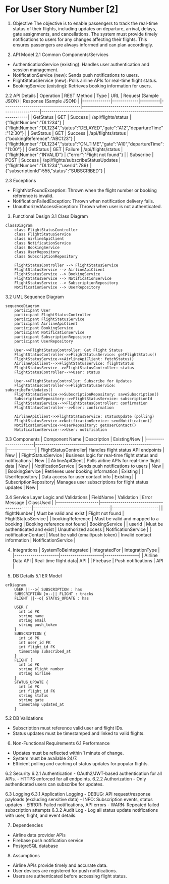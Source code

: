 # For User Story Number [2]

1. Objective
The objective is to enable passengers to track the real-time status of their flights, including updates on departure, arrival, delays, gate assignments, and cancellations. The system must provide timely notifications to users for any changes affecting their flights. This ensures passengers are always informed and can plan accordingly.

2. API Model
  2.1 Common Components/Services
  - AuthenticationService (existing): Handles user authentication and session management.
  - NotificationService (new): Sends push notifications to users.
  - FlightStatusService (new): Polls airline APIs for real-time flight status.
  - BookingService (existing): Retrieves booking information for users.

  2.2 API Details
| Operation     | REST Method | Type     | URL                                 | Request (Sample JSON)                                   | Response (Sample JSON)                                                |
|--------------|-------------|----------|--------------------------------------|---------------------------------------------------------|-----------------------------------------------------------------------|
| GetStatus    | GET         | Success  | /api/flights/status                 | {"flightNumber":"DL1234"}                              | {"flightNumber":"DL1234","status":"DELAYED","gate":"A12","departureTime":"12:30"} |
| GetStatus    | GET         | Success  | /api/flights/status                 | {"bookingReference":"ABC123"}                          | {"flightNumber":"DL1234","status":"ON_TIME","gate":"A10","departureTime":"11:00"} |
| GetStatus    | GET         | Failure  | /api/flights/status                 | {"flightNumber":"INVALID"}                             | {"error":"Flight not found"}                                         |
| Subscribe    | POST        | Success  | /api/flights/subscribeStatusUpdates | {"flightNumber":"DL1234","userId":789}                | {"subscriptionId":555,"status":"SUBSCRIBED"}                        |

  2.3 Exceptions
  - FlightNotFoundException: Thrown when the flight number or booking reference is invalid.
  - NotificationFailedException: Thrown when notification delivery fails.
  - UnauthorizedAccessException: Thrown when user is not authenticated.

3. Functional Design
  3.1 Class Diagram
```mermaid
classDiagram
    class FlightStatusController
    class FlightStatusService
    class AirlineApiClient
    class NotificationService
    class BookingService
    class UserRepository
    class SubscriptionRepository

    FlightStatusController --> FlightStatusService
    FlightStatusService --> AirlineApiClient
    FlightStatusService --> BookingService
    FlightStatusService --> NotificationService
    FlightStatusService --> SubscriptionRepository
    NotificationService --> UserRepository
```

  3.2 UML Sequence Diagram
```mermaid
sequenceDiagram
    participant User
    participant FlightStatusController
    participant FlightStatusService
    participant AirlineApiClient
    participant BookingService
    participant NotificationService
    participant SubscriptionRepository
    participant UserRepository

    User->>FlightStatusController: Get Flight Status
    FlightStatusController->>FlightStatusService: getFlightStatus()
    FlightStatusService->>AirlineApiClient: fetchStatus()
    AirlineApiClient-->>FlightStatusService: flightStatus
    FlightStatusService-->>FlightStatusController: status
    FlightStatusController-->>User: status

    User->>FlightStatusController: Subscribe for Updates
    FlightStatusController->>FlightStatusService: subscribeForUpdates()
    FlightStatusService->>SubscriptionRepository: saveSubscription()
    SubscriptionRepository-->>FlightStatusService: subscriptionId
    FlightStatusService-->>FlightStatusController: confirmation
    FlightStatusController-->>User: confirmation

    AirlineApiClient->>FlightStatusService: statusUpdate (polling)
    FlightStatusService->>NotificationService: sendNotification()
    NotificationService->>UserRepository: getUserContact()
    NotificationService-->>User: notification
```

  3.3 Components
| Component Name         | Description                                                  | Existing/New |
|-----------------------|--------------------------------------------------------------|--------------|
| FlightStatusController| Handles flight status API endpoints                          | New          |
| FlightStatusService   | Business logic for real-time flight status and notifications | New          |
| AirlineApiClient      | Polls airline APIs for real-time flight data                 | New          |
| NotificationService   | Sends push notifications to users                            | New          |
| BookingService        | Retrieves user booking information                           | Existing     |
| UserRepository        | Data access for user contact info                            | Existing     |
| SubscriptionRepository| Manages user subscriptions for flight status updates         | New          |

  3.4 Service Layer Logic and Validations
| FieldName           | Validation                                 | Error Message                        | ClassUsed             |
|---------------------|--------------------------------------------|--------------------------------------|-----------------------|
| flightNumber        | Must be valid and exist                    | Flight not found                     | FlightStatusService   |
| bookingReference    | Must be valid and mapped to a booking      | Booking reference not found          | BookingService        |
| userId              | Must be authenticated and exist            | Unauthorized access                  | NotificationService   |
| notificationContact | Must be valid (email/push token)           | Invalid contact information          | NotificationService   |

4. Integrations
| SystemToBeIntegrated | IntegratedFor        | IntegrationType |
|----------------------|---------------------|-----------------|
| Airline Data API     | Real-time flight data| API             |
| Firebase             | Push notifications  | API             |

5. DB Details
  5.1 ER Model
```mermaid
erDiagram
    USER ||--o{ SUBSCRIPTION : has
    SUBSCRIPTION }o--|| FLIGHT : tracks
    FLIGHT ||--o{ STATUS_UPDATE : has

    USER {
      int id PK
      string name
      string email
      string push_token
    }
    SUBSCRIPTION {
      int id PK
      int user_id FK
      int flight_id FK
      timestamp subscribed_at
    }
    FLIGHT {
      int id PK
      string flight_number
      string airline
    }
    STATUS_UPDATE {
      int id PK
      int flight_id FK
      string status
      string gate
      timestamp updated_at
    }
```

  5.2 DB Validations
  - Subscription must reference valid user and flight IDs.
  - Status updates must be timestamped and linked to valid flights.

6. Non-Functional Requirements
  6.1 Performance
  - Updates must be reflected within 1 minute of change.
  - System must be available 24/7.
  - Efficient polling and caching of status updates for popular flights.

  6.2 Security
    6.2.1 Authentication
    - OAuth2/JWT-based authentication for all APIs.
    - HTTPS enforced for all endpoints.
    6.2.2 Authorization
    - Only authenticated users can subscribe for updates.

  6.3 Logging
    6.3.1 Application Logging
    - DEBUG: API request/response payloads (excluding sensitive data)
    - INFO: Subscription events, status updates
    - ERROR: Failed notifications, API errors
    - WARN: Repeated failed subscription attempts
    6.3.2 Audit Log
    - Log all status update notifications with user, flight, and event details.

7. Dependencies
  - Airline data provider APIs
  - Firebase push notification service
  - PostgreSQL database

8. Assumptions
  - Airline APIs provide timely and accurate data.
  - User devices are registered for push notifications.
  - Users are authenticated before accessing flight status.
